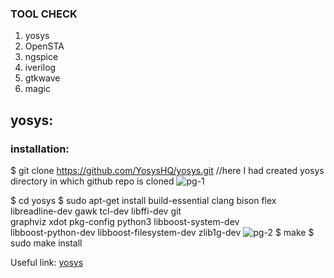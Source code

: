 ### TOOL CHECK
1.   yosys
1.   OpenSTA
1.   ngspice
1.   iverilog
1.   gtkwave
1.   magic


## yosys: 
### installation: 
$ git clone https://github.com/YosysHQ/yosys.git
//here I had created yosys directory in which github repo is cloned
![pg-1](https://user-images.githubusercontent.com/110479456/218370301-4cef7218-eb3a-4345-8f0a-7418a3155380.png)

$ cd yosys
$ sudo apt-get install build-essential clang bison flex \
    libreadline-dev gawk tcl-dev libffi-dev git \
    graphviz xdot pkg-config python3 libboost-system-dev \
    libboost-python-dev libboost-filesystem-dev zlib1g-dev
![pg-2](https://user-images.githubusercontent.com/110479456/218370765-b1a00d43-2b2f-4b47-b226-0ad60fee523c.png)
$ make 
$ sudo make install

Useful link: [yosys](https://yosyshq.readthedocs.io/projects/sby/en/latest/install.html#yosys-yosys-smtbmc-and-abc)

